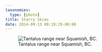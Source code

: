```yaml
---
taxonomies:
  type: [photo]
title: Starry Skies
date: 2014-09-13 00:19:29-08:00
---
```

<figure>
  <img src="/media/images/photos/2014/09/tantalus.jpg" title="Tantalus range near Squamish, BC."/>
  <figcaption>Tantalus range near Squamish, BC.</figcaption>
</figure>
